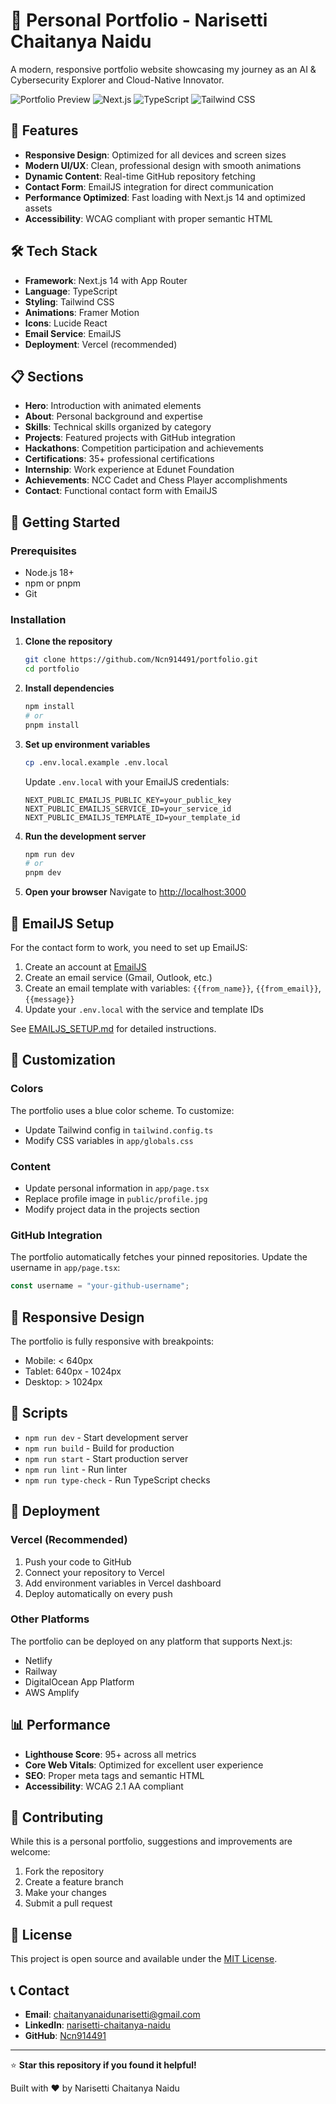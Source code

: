 # 🚀 Personal Portfolio - Narisetti Chaitanya Naidu

A modern, responsive portfolio website showcasing my journey as an AI & Cybersecurity Explorer and Cloud-Native Innovator.

![Portfolio Preview](https://img.shields.io/badge/Status-Live-brightgreen)
![Next.js](https://img.shields.io/badge/Next.js-14-black)
![TypeScript](https://img.shields.io/badge/TypeScript-5-blue)
![Tailwind CSS](https://img.shields.io/badge/Tailwind-3.4-38bdf8)

## 🌟 Features

- **Responsive Design**: Optimized for all devices and screen sizes
- **Modern UI/UX**: Clean, professional design with smooth animations
- **Dynamic Content**: Real-time GitHub repository fetching
- **Contact Form**: EmailJS integration for direct communication
- **Performance Optimized**: Fast loading with Next.js 14 and optimized assets
- **Accessibility**: WCAG compliant with proper semantic HTML

## 🛠️ Tech Stack

- **Framework**: Next.js 14 with App Router
- **Language**: TypeScript
- **Styling**: Tailwind CSS
- **Animations**: Framer Motion
- **Icons**: Lucide React
- **Email Service**: EmailJS
- **Deployment**: Vercel (recommended)

## 📋 Sections

- **Hero**: Introduction with animated elements
- **About**: Personal background and expertise
- **Skills**: Technical skills organized by category
- **Projects**: Featured projects with GitHub integration
- **Hackathons**: Competition participation and achievements
- **Certifications**: 35+ professional certifications
- **Internship**: Work experience at Edunet Foundation
- **Achievements**: NCC Cadet and Chess Player accomplishments
- **Contact**: Functional contact form with EmailJS

## 🚀 Getting Started

### Prerequisites

- Node.js 18+ 
- npm or pnpm
- Git

### Installation

1. **Clone the repository**
   ```bash
   git clone https://github.com/Ncn914491/portfolio.git
   cd portfolio
   ```

2. **Install dependencies**
   ```bash
   npm install
   # or
   pnpm install
   ```

3. **Set up environment variables**
   ```bash
   cp .env.local.example .env.local
   ```
   
   Update `.env.local` with your EmailJS credentials:
   ```env
   NEXT_PUBLIC_EMAILJS_PUBLIC_KEY=your_public_key
   NEXT_PUBLIC_EMAILJS_SERVICE_ID=your_service_id
   NEXT_PUBLIC_EMAILJS_TEMPLATE_ID=your_template_id
   ```

4. **Run the development server**
   ```bash
   npm run dev
   # or
   pnpm dev
   ```

5. **Open your browser**
   Navigate to [http://localhost:3000](http://localhost:3000)

## 📧 EmailJS Setup

For the contact form to work, you need to set up EmailJS:

1. Create an account at [EmailJS](https://www.emailjs.com/)
2. Create an email service (Gmail, Outlook, etc.)
3. Create an email template with variables: `{{from_name}}`, `{{from_email}}`, `{{message}}`
4. Update your `.env.local` with the service and template IDs

See [EMAILJS_SETUP.md](./EMAILJS_SETUP.md) for detailed instructions.

## 🎨 Customization

### Colors
The portfolio uses a blue color scheme. To customize:
- Update Tailwind config in `tailwind.config.ts`
- Modify CSS variables in `app/globals.css`

### Content
- Update personal information in `app/page.tsx`
- Replace profile image in `public/profile.jpg`
- Modify project data in the projects section

### GitHub Integration
The portfolio automatically fetches your pinned repositories. Update the username in `app/page.tsx`:
```typescript
const username = "your-github-username";
```

## 📱 Responsive Design

The portfolio is fully responsive with breakpoints:
- Mobile: < 640px
- Tablet: 640px - 1024px
- Desktop: > 1024px

## 🔧 Scripts

- `npm run dev` - Start development server
- `npm run build` - Build for production
- `npm run start` - Start production server
- `npm run lint` - Run linter
- `npm run type-check` - Run TypeScript checks

## 🚀 Deployment

### Vercel (Recommended)
1. Push your code to GitHub
2. Connect your repository to Vercel
3. Add environment variables in Vercel dashboard
4. Deploy automatically on every push

### Other Platforms
The portfolio can be deployed on any platform that supports Next.js:
- Netlify
- Railway
- DigitalOcean App Platform
- AWS Amplify

## 📊 Performance

- **Lighthouse Score**: 95+ across all metrics
- **Core Web Vitals**: Optimized for excellent user experience
- **SEO**: Proper meta tags and semantic HTML
- **Accessibility**: WCAG 2.1 AA compliant

## 🤝 Contributing

While this is a personal portfolio, suggestions and improvements are welcome:

1. Fork the repository
2. Create a feature branch
3. Make your changes
4. Submit a pull request

## 📄 License

This project is open source and available under the [MIT License](LICENSE).

## 📞 Contact

- **Email**: [chaitanyanaidunarisetti@gmail.com](mailto:chaitanyanaidunarisetti@gmail.com)
- **LinkedIn**: [narisetti-chaitanya-naidu](https://linkedin.com/in/narisetti-chaitanya-naidu)
- **GitHub**: [Ncn914491](https://github.com/Ncn914491)

---

⭐ **Star this repository if you found it helpful!**

Built with ❤️ by Narisetti Chaitanya Naidu